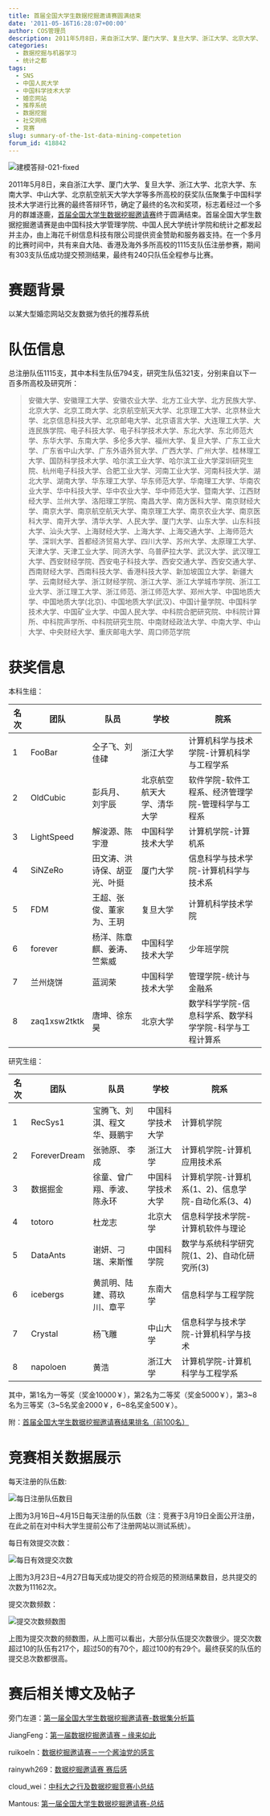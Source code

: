 ```yaml
---
title: 首届全国大学生数据挖掘邀请赛圆满结束
date: '2011-05-16T16:28:07+00:00'
author: COS管理员
description: 2011年5月8日，来自浙江大学、厦门大学、复旦大学、浙江大学、北京大学、东南大学、中山大学、北京航空航天大学大学等多所高校的获奖队伍聚集于中国科学技术大学进行比赛的最终答辩环节，确定了最终的名次和奖项，标志着经过一个多月的群雄逐鹿，首届全国大学生数据挖掘邀请赛终于圆满结束。首届全国大学生数据挖掘邀请赛是由中国科技大学管理学院、中国人民大学统计学院和统计之都发起并主办，由上海花千树信息科技有限公司提供资金赞助和服务器支持。在一个多月的比赛时间中，共有来自大陆、香港及海外多所高校的1115支队伍注册参赛，期间有303支队伍成功提交预测结果，最终有240只队伍全程参与比赛。
categories:
  - 数据挖掘与机器学习
  - 统计之都
tags:
  - SNS
  - 中国人民大学
  - 中国科学技术大学
  - 婚恋网站
  - 推荐系统
  - 数据挖掘
  - 社交网络
  - 竞赛
slug: summary-of-the-1st-data-mining-competetion
forum_id: 418842
---
```


![建模答辩-021-fixed](https://web.archive.org/web/20110521125938/https://cos.name/wp-content/uploads/2011/05/%E5%BB%BA%E6%A8%A1%E7%AD%94%E8%BE%A9-021-fixed.jpg)

2011年5月8日，来自浙江大学、厦门大学、复旦大学、浙江大学、北京大学、东南大学、中山大学、北京航空航天大学大学等多所高校的获奖队伍聚集于中国科学技术大学进行比赛的最终答辩环节，确定了最终的名次和奖项，标志着经过一个多月的群雄逐鹿，[首届全国大学生数据挖掘邀请赛](http://www.statmodelingcompetition.com/)终于圆满结束。首届全国大学生数据挖掘邀请赛是由中国科技大学管理学院、中国人民大学统计学院和统计之都发起并主办，由上海花千树信息科技有限公司提供资金赞助和服务器支持。在一个多月的比赛时间中，共有来自大陆、香港及海外多所高校的1115支队伍注册参赛，期间有303支队伍成功提交预测结果，最终有240只队伍全程参与比赛。

# 赛题背景

以某大型婚恋网站交友数据为依托的推荐系统

# 队伍信息

总注册队伍1115支，其中本科生队伍794支，研究生队伍321支，分别来自以下一百多所高校及研究所：

> 安徽大学、安徽理工大学、安徽农业大学、北方工业大学、北方民族大学、北京大学、北京工商大学、北京航空航天大学、北京理工大学、北京林业大学、北京信息科技大学、北京邮电大学、北京语言大学、大连理工大学、大连民族学院、电子科技大学、电子科学技术大学、东北大学、东北师范大学、东华大学、东南大学、多伦多大学、福州大学、复旦大学、广东工业大学、广东省中山大学、广东外语外贸大学、广西大学、广州大学、桂林理工大学、国防科学技术大学、哈尔滨工业大学、哈尔滨工业大学深圳研究生院、杭州电子科技大学、合肥工业大学、河南工业大学、河南科技大学、湖北大学、湖南大学、华东理工大学、华东师范大学、华南理工大学、华南农业大学、华中科技大学、华中农业大学、华中师范大学、暨南大学、江西财经大学、兰州大学、洛阳理工学院、南昌大学、南方医科大学、南京财经大学、南京大学、南京航空航天大学、南京理工大学、南京农业大学、南京医科大学、南开大学、清华大学、人民大学、厦门大学、山东大学、山东科技大学、汕头大学、上海财经大学、上海大学、上海交通大学、上海师范大学、深圳大学、首都经济贸易大学、四川大学、苏州大学、太原理工大学、天津大学、天津工业大学、同济大学、乌普萨拉大学、武汉大学、武汉理工大学、西安财经学院、西安电子科技大学、西安交通大学、西安交通大学、西南财经大学、西南科技大学、香港科技大学、新加坡国立大学、新疆大学、云南财经大学、浙江财经学院、浙江大学、浙江大学城市学院、浙江工业大学、浙江理工大学、浙江师范、浙江师范大学、郑州大学、中国地质大学、中国地质大学(北京)、中国地质大学(武汉)、中国计量学院、中国科学技术大学、中国矿业大学、中国人民大学、中科院合肥研究院、中科院计算所、中科院声学所、中科院研究生院、中南财经政法大学、中南大学、中山大学、中央财经大学、重庆邮电大学、周口师范学院

# 获奖信息

本科生组：

| 名次 | 团队 | 队员 | 学校 | 院系 |
|---------|---------|---------|---------|---------|
| 1 | FooBar | 仝子飞、刘佳硉 | 浙江大学 | 计算机科学与技术学院-计算机科学与工程学系 |
| 2 | OldCubic | 彭兵月、 刘宇辰 | 北京航空航天大学、清华大学 | 软件学院-软件工程系、经济管理学院-管理科学与工程系 |
| 3 | LightSpeed | 解浚源、陈宇澄 | 中国科学技术大学 | 计算机学院-计算机系 |
| 4 | SiNZeRo | 田文涛、洪诗保、胡亚光、叶挺 | 厦门大学 | 信息科学与技术学院-计算机科学与技术系 |
| 5 | FDM | 王超、张俊、董家为、王玥 | 复旦大学 | 计算机科学技术学院 |
| 6 | forever | 杨洋、陈章麒、姜涛、竺紫威 | 中国科学技术大学 | 少年班学院 |
| 7 | 兰州烧饼 | 蓝润荣 | 中国科学技术大学 | 管理学院-统计与金融系 |
| 8 | zaq1xsw2tktk | 唐坤、徐东昊 | 北京大学 | 数学科学学院-信息科学系、数学科学学院-科学与工程计算系 |


研究生组：

| 名次 | 团队 | 队员 | 学校 | 院系 |
|---------|---------|---------|---------|---------|
| 1 | RecSys1 | 宝腾飞、刘淇、程文华、聂鹏宇 | 中国科学技术大学 | 计算机学院 |
| 2 | ForeverDream | 张驰原、 李成 | 浙江大学 | 计算机学院-计算机应用技术系 |
| 3 | 数据掘金 | 徐童、曾广翔、季波、陈永环 | 中国科学技术大学 | 计算机学院-计算机系(1、2)、信息学院-自动化系(3、4) |
| 4 | totoro | 杜龙志 | 北京大学 | 信息科学技术学院-计算机软件与理论 |
| 5 | DataAnts | 谢妍、刁瑞、来斯惟 | 中国科学院 | 数学与系统科学研究院(1、2)、自动化研究所(3) |
| 6 | icebergs | 黄凯明、陆建、蒋玖川、章平 | 东南大学 | 信息科学与工程学院 |
| 7 | Crystal | 杨飞雕 | 中山大学 | 信息科学与技术学院-计算机科学与技术 |
| 8 | napoloen | 黄浩 | 浙江大学 | 计算机学院-计算机科学与工程学系 |

</div>

其中，第1名为一等奖（奖金10000￥），第2名为二等奖（奖金5000￥），第3~8名为三等奖（3~5名奖金2000￥，6~8名奖金500￥）。

附：[首届全国大学生数据挖掘邀请赛结果排名（前100名）](https://uploads.cosx.org/2011/09/DM_rank.pdf)

# 竞赛相关数据展示

每天注册的队伍数:

![每日注册队伍数目](https://uploads.cosx.org/2011/05/bar.DM2_.png)


上图为3月16日~4月15日每天注册的队伍数（注：竞赛于3月19日全面公开注册，在此之前在对中科大学生提前公布了注册网站以测试系统）。

每日有效提交次数：

![每日有效提交次数](https://uploads.cosx.org/2011/05/bar.DM_1.png)

上图为3月23日~4月27日每天成功提交的符合规范的预测结果数目，总共提交的次数为11162次。

提交次数频数：

![提交次数频数图](https://uploads.cosx.org/2011/05/plot.DM2_.png)


上图为提交次数的频数图，从上图可以看出，大部分队伍提交次数很少。提交次数超过10的队伍有217个，超过50的有70个，超过100的有29个。最终获奖的队伍的提交总次数都很高。

# 赛后相关博文及帖子

旁门左道：[第一届全国大学生数据挖掘邀请赛-数据集分析篇](http://log.medcl.net/item/2011/04/%e7%ac%ac%e4%b8%80%e5%b1%8a%e5%a4%a7%e5%ad%a6%e7%94%9f%e6%95%b0%e6%8d%ae%e6%8c%96%e6%8e%98%e9%82%80%e8%af%b7%e8%b5%9b-%e6%95%b0%e6%8d%ae%e9%9b%86%e5%88%86%e6%9e%90/ "第一届全国大学生数据挖掘邀请赛-数据集分析篇 ")

JiangFeng：[第一届数据挖掘邀请赛 – 缘来如此](http://www.jiangfeng.me/blog/149)

ruikoeln：[数据挖掘邀请赛－一个酱油党的感言](https://cos.name/cn/topic/104156)

rainywh269：[数据挖掘邀请赛 赛后感](https://cos.name/cn/topic/104222)

cloud_wei：[中科大之行及数据挖掘竞赛小总结](http://taiyun.cos.name/2011/05/summary-of-first-data-mining-competition/ "中科大之行及数据挖掘竞赛小总结")

Mantous: [第一届全国大学生数据挖掘邀请赛-总结](http://www.mantouse.com/archives/366.html)
